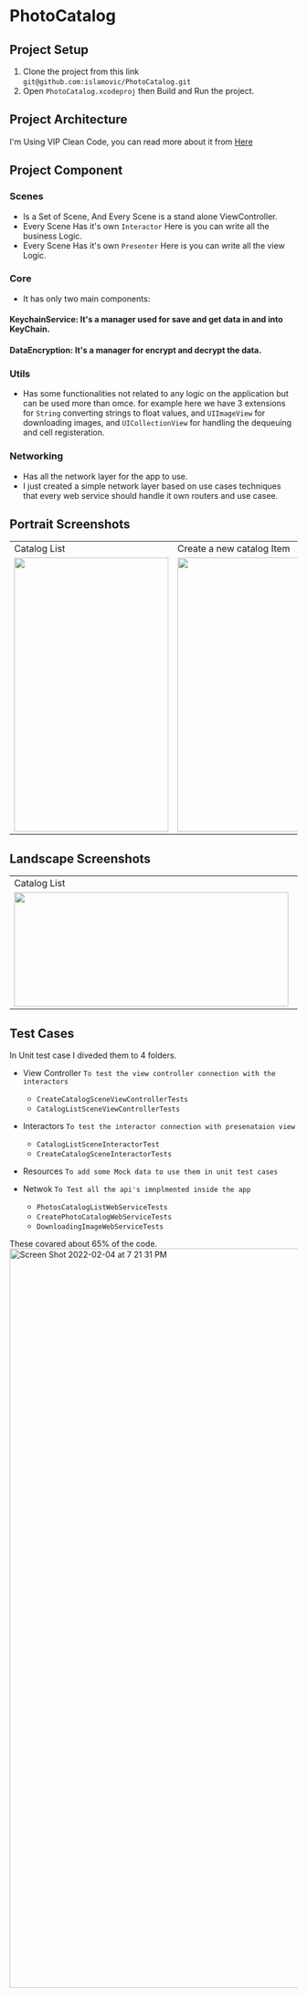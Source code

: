 # PhotoCatalog

## Project Setup

1. Clone the project from this link `git@github.com:islamovic/PhotoCatalog.git`
3. Open `PhotoCatalog.xcodeproj` then Build and Run the project. 

## Project Architecture 

I'm Using VIP Clean Code, you can read more about it from <a href="https://hackernoon.com/introducing-clean-swift-architecture-vip-770a639ad7bf" target="_blank">Here</a>

## Project Component

### Scenes
- Is a Set of Scene, And Every Scene is a stand alone ViewController.
- Every Scene Has it's own `Interactor` Here is you can write all the business Logic.
- Every Scene Has it's own `Presenter` Here is you can write all the view Logic.

### Core
- It has only two main components:

#### KeychainService: It's a manager used for save and get data in and into KeyChain.
#### DataEncryption: It's a manager for encrypt and decrypt the data. 


### Utils
- Has some functionalities not related to any logic on the application but can be used more than omce. for example here we have 3 extensions for `String` converting strings to float values, and `UIImageView` for downloading images, and `UICollectionView` for handling the dequeuing and cell registeration.

### Networking
- Has all the network layer for the app to use.
- I just created a simple network layer based on use cases techniques that every web service should handle it own routers and use casee.


## Portrait Screenshots
<table>
  <tr>
     <td>Catalog List</td>
     <td>Create a new catalog Item</td>
     <td>Item Details</td>
  </tr>
  <tr>
    <td><img src="https://user-images.githubusercontent.com/1983631/152577656-d95e50f6-3de1-4185-9dd6-c0bfe3151e82.png" width=270 height=480></td>
    <td><img src="https://user-images.githubusercontent.com/1983631/152577676-3c034a2a-b118-485e-be7c-be333fd405d8.png" width=270 height=480></td>
    <td><img src="https://user-images.githubusercontent.com/1983631/152577685-17b8478e-9077-4757-8fda-31f691ec5638.png" width=270 height=480></td>
  </tr>
 </table>
 
 ##
 
 ## Landscape Screenshots
<table>
  <tr>
     <td>Catalog List</td>
     <td>Create a new catalog Item</td>
     <td>Item Details</td>
  </tr>
  <tr>
    <td><img src="https://user-images.githubusercontent.com/1983631/152577959-9ec92098-0d48-493f-bb96-88214b00b883.png" width=480 height=200></td>
    <td><img src="https://user-images.githubusercontent.com/1983631/152577979-f896eb5c-984c-4c33-8175-bcf709c7e61a.png" width=480 height=200></td>
    <td><img src="https://user-images.githubusercontent.com/1983631/152577991-7d94de3c-1f9d-4fb9-a02d-cc93bad374e9.png" width=480 height=200></td>
  </tr>
 </table>
 
 ##

## Test Cases

In Unit test case I diveded them to 4 folders.
- View Controller `To test the view controller connection with the interactors`
  - `CreateCatalogSceneViewControllerTests`
  - `CatalogListSceneViewControllerTests`

- Interactors `To test the interactor connection with presenataion view`
  - `CatalogListSceneInteractorTest`
  - `CreateCatalogSceneInteractorTests`
- Resources `To add some Mock data to use them in unit test cases`

- Netwok `To Test all the api's imnplmented inside the app`
  - `PhotosCatalogListWebServiceTests`
  - `CreatePhotoCatalogWebServiceTests`
  - `DownloadingImageWebServiceTests`

These covared about 65% of the code.
<img width="1295" alt="Screen Shot 2022-02-04 at 7 21 31 PM" src="https://user-images.githubusercontent.com/1983631/152579159-0bc95515-3d70-4923-886f-89c69ebbc79d.png">

